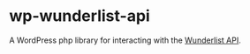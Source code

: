 # wp-wunderlist-api
A WordPress php library for interacting with the [Wunderlist API](https://developer.wunderlist.com/documentation).
